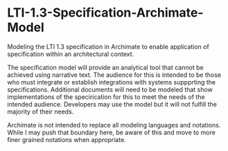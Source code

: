 # LTI-1.3-Specification-Archimate-Model
Modeling the LTI 1.3 specification in Archimate to enable application of specification within an architectural context.   

The specification model will provide an analytical tool that cannot be achieved using narrative text.  The audience for this is intended to be those who must integrate or establish integrations with systems suppprting the specifications.  Additional documents will need to be modeled that show implementations of the specirication for this to meet the needs of the intended audience.  Developers may use the model but it will not fulfill the majority of their needs.

Archimate is not intended to replace all modeling languages and notations.  While I may push that boundary here, be aware of this and move to more finer grained notations when appropriate.
